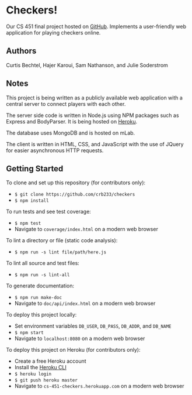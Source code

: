 # Checkers!

Our CS 451 final project hosted on [GitHub](https://github.com/crb233/checkers).
Implements a user-friendly web application for playing checkers online.

## Authors

Curtis Bechtel, Hajer Karoui, Sam Nathanson, and Julie Soderstrom

## Notes

This project is being written as a publicly available web application with a
central server to connect players with each other.

The server side code is written in Node.js using NPM packages such as Express
and BodyParser. It is being hosted on [Heroku](cs-451-checkers.herokuapp.com).

The database uses MongoDB and is hosted on mLab.

The client is written in HTML, CSS, and JavaScript with the use of JQuery for
easier asynchronous HTTP requests.

## Getting Started

To clone and set up this repository (for contributors only):
- `$ git clone https://github.com/crb233/checkers`
- `$ npm install`

To run tests and see test coverage:
- `$ npm test`
- Navigate to `coverage/index.html` on a modern web browser

To lint a directory or file (static code analysis):
- `$ npm run -s lint file/path/here.js`

To lint all source and test files:
- `$ npm run -s lint-all`

To generate documentation:
- `$ npm run make-doc`
- Navigate to `doc/api/index.html` on a modern web browser

To deploy this project locally:
- Set environment variables `DB_USER`, `DB_PASS`, `DB_ADDR`, and `DB_NAME`
- `$ npm start`
- Navigate to `localhost:8080` on a modern web browser

To deploy this project on Heroku (for contributors only):
- Create a free Heroku account
- Install the [Heroku CLI](https://devcenter.heroku.com/articles/heroku-cli#download-and-install)
- `$ heroku login`
- `$ git push heroku master`
- Navigate to `cs-451-checkers.herokuapp.com` on a modern web browser
